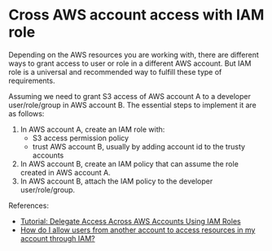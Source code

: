 # Cross AWS account access with IAM role

Depending on the AWS resources you are working with, there are different ways to grant access to user or role in a different AWS account. But IAM role is a universal and recommended way to fulfill these type of requirements. 

Assuming we need to grant S3 access of AWS account A to a developer user/role/group in AWS account B. The essential steps to implement it are as follows:

1. In AWS account A, create an IAM role with:
    - S3 access permission policy
    - trust AWS account B, usually by adding account id to the trusty accounts
2. In AWS account B, create an IAM policy that can assume the role created in AWS account A.
3. In AWS account B, attach the IAM policy to the developer user/role/group.

References:
- [Tutorial: Delegate Access Across AWS Accounts Using IAM Roles
](https://docs.aws.amazon.com/IAM/latest/UserGuide/tutorial_cross-account-with-roles.html)
- [How do I allow users from another account to access resources in my account through IAM?](https://aws.amazon.com/premiumsupport/knowledge-center/cross-account-access-iam/)
